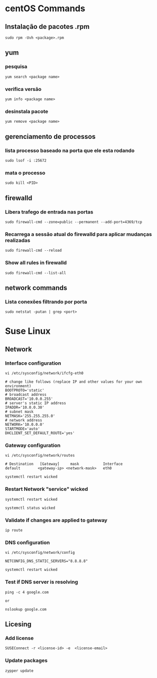 # centOS Commands



## Instalação de pacotes .rpm

```sudo rpm -Uvh <package>.rpm```


## yum

### pesquisa

```yum search <package name>```

### verifica versão

```yum info <package name>```

### desinstala pacote

```yum remove <package name>```


## gerenciamento de processos

### lista processo baseado na porta que ele esta rodando 

```sudo lsof -i :25672```

### mata o processo    

```sudo kill <PID>```



## firewalld

### Libera trafego de entrada nas portas    

```sudo firewall-cmd --zone=public --permanent --add-port=4369/tcp```

### Recarrega a sessão atual do firewalld para aplicar mudanças realizadas

```sudo firewall-cmd --reload```

### Show all rules in firewalld
```sudo firewall-cmd --list-all```


## network commands

### Lista conexões filtrando por porta   

```sudo netstat -putan | grep <port>```


# Suse Linux

## Network

### Interface configuration
``` vi /etc/sysconfig/network/ifcfg-eth0 ```
```
# change like follows (replace IP and other values for your own environment)
BOOTPROTO='static'
# broadcast address
BROADCAST='10.0.0.255'
# server's static IP address
IPADDR='10.0.0.30'
# subnet mask
NETMASK='255.255.255.0'
# network address
NETWORK='10.0.0.0'
STARTMODE='auto'
DHCLIENT_SET_DEFAULT_ROUTE='yes'
```

### Gateway configuration
``` vi /etc/sysconfig/network/routes ```
```
# Destination   [Gateway]     mask           Interface
default        <gateway-ip> <network-mask>   eth0 
```
``` systemctl restart wicked ```
### Restart Network "service" wicked

```
systemctl restart wicked

systemctl status wicked
```

### Validate if changes are applied to gateway
```
ip route
```

### DNS configuration
``` vi /etc/sysconfig/network/config ```
```
NETCONFIG_DNS_STATIC_SERVERS="8.8.8.8"
```
``` systemctl restart wicked ```

### Test if DNS server is resolving
```
ping -c 4 google.com

or

nslookup google.com

```
## Licesing

### Add license

``` SUSEConnect -r <license-id> -e  <license-email> ```

### Update packages

``` zypper update ```
